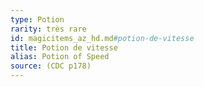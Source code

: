 ```yaml
---
type: Potion
rarity: très rare
id: magicitems_az_hd.md#potion-de-vitesse
title: Potion de vitesse
alias: Potion of Speed
source: (CDC p178)
---
```


